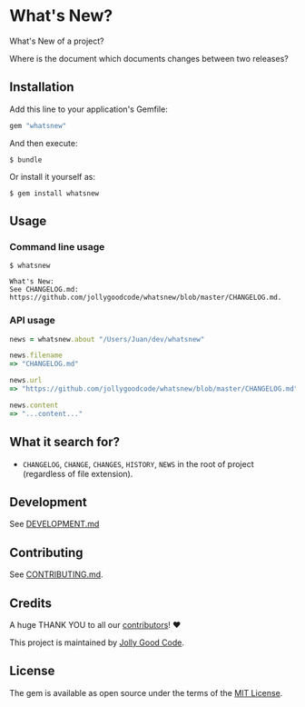 # What's New?

What's New of a project?

Where is the document which documents changes between two releases?

## Installation

Add this line to your application's Gemfile:

```ruby
gem "whatsnew"
```

And then execute:

    $ bundle

Or install it yourself as:

    $ gem install whatsnew

## Usage

### Command line usage

```
$ whatsnew

What's New:
See CHANGELOG.md: https://github.com/jollygoodcode/whatsnew/blob/master/CHANGELOG.md.
```

### API usage

```ruby
news = whatsnew.about "/Users/Juan/dev/whatsnew"

news.filename
=> "CHANGELOG.md"

news.url
=> "https://github.com/jollygoodcode/whatsnew/blob/master/CHANGELOG.md"

news.content
=> "...content..."
```

## What it search for?

* `CHANGELOG`, `CHANGE`, `CHANGES`, `HISTORY`, `NEWS` in the root of project (regardless of file extension).

## Development

See [DEVELOPMENT.md](DEVELOPMENT.md)

## Contributing

See [CONTRIBUTING.md](CONTRIBUTING.md).

## Credits

A huge THANK YOU to all our [contributors](https://github.com/jollygoodcode/whatsnew/graphs/contributors)! :heart:

This project is maintained by [Jolly Good Code](http://www.jollygoodcode.com).

## License

The gem is available as open source under the terms of the [MIT License](LICENSE.md).
